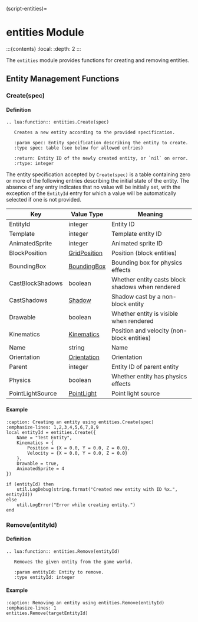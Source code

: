 (script-entities)=
# entities Module

:::{contents}
:local:
:depth: 2
:::

The `entities` module provides functions for creating and removing entities.

## Entity Management Functions

### Create(spec)

#### Definition

```{eval-rst}
.. lua:function:: entities.Create(spec)

   Creates a new entity according to the provided specification.
   
   :param spec: Entity specification describing the entity to create.
   :type spec: table (see below for allowed entries)

   :return: Entity ID of the newly created entity, or `nil` on error.
   :rtype: integer
```

The entity specification accepted by `Create(spec)` is a table containing
zero or more of the following entries describing the initial state of the entity.
The absence of any entry indicates that no value will be initially set, with the
exception of the `EntityId` entry for which a value will be automatically selected
if one is not provided.

| Key              | Value Type                                   | Meaning                                          |
|------------------|----------------------------------------------|--------------------------------------------------|
| EntityId         | integer                                      | Entity ID                                        |
| Template         | integer                                      | Template entity ID                               |
| AnimatedSprite   | integer                                      | Animated sprite ID                               |
| BlockPosition    | [GridPosition](#script-types-gridposition)   | Position (block entities)                        |
| BoundingBox      | [BoundingBox](#script-types-boundingbox)     | Bounding box for physics effects                 |
| CastBlockShadows | boolean                                      | Whether entity casts block shadows when rendered |
| CastShadows      | [Shadow](#script-types-shadow)               | Shadow cast by a non-block entity                |
| Drawable         | boolean                                      | Whether entity is visible when rendered          |
| Kinematics       | [Kinematics](#script-types-kinematics)       | Position and velocity (non-block entities)       |
| Name             | string                                       | Name                                             |
| Orientation      | [Orientation](#script-constants-orientation) | Orientation                                      |
| Parent           | integer                                      | Entity ID of parent entity                       |
| Physics          | boolean                                      | Whether entity has physics effects               |
| PointLightSource | [PointLight](#script-types-pointlight)       | Point light source                               |

#### Example

```{code-block} lua
:caption: Creating an entity using entities.Create(spec)
:emphasize-lines: 1,2,3,4,5,6,7,8,9
local entityId = entities.Create({
    Name = "Test Entity",
    Kinematics = {
        Position = {X = 0.0, Y = 0.0, Z = 0.0},
        Velocity = {X = 0.0, Y = 0.0, Z = 0.0}
    },
    Drawable = true,
    AnimatedSprite = 4
})

if (entityId) then
    util.LogDebug(string.format("Created new entity with ID %x.", entityId))
else
    util.LogError("Error while creating entity.")
end
```

### Remove(entityId)

#### Definition

```{eval-rst}
.. lua:function:: entities.Remove(entityId)

   Removes the given entity from the game world.
   
   :param entityId: Entity to remove.
   :type entityId: integer
```   

#### Example

```{code-block} lua
:caption: Removing an entity using entities.Remove(entityId)
:emphasize-lines: 1
entities.Remove(targetEntityId)
```
